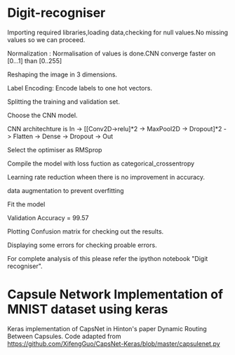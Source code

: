 # Digit-recogniser

Importing required libraries,loading data,checking for null values.No missing values so we can proceed.

Normalization : Normalisation of values is done.CNN converge faster on [0...1] than [0..255]

Reshaping the image in 3 dimensions.

Label Encoding: Encode labels to one hot vectors.

Splitting the training and validation set.

Choose the CNN model.

CNN architechture is In -> [[Conv2D->relu]*2 -> MaxPool2D -> Dropout]*2 -> Flatten -> Dense -> Dropout -> Out

Select the optimiser as RMSprop

Compile the model with loss fuction as categorical_crossentropy

Learning rate reduction wheen there is no improvement in accuracy.

data augmentation to prevent overfitting

Fit the model

Validation Accuracy = 99.57

Plotting Confusion matrix for checking out the results.

Displaying some errors for checking proable errors.

For complete analysis of this please refer the ipython notebook "Digit recogniser".


# Capsule Network Implementation of MNIST dataset using keras

Keras implementation of CapsNet in Hinton's paper Dynamic Routing Between Capsules. Code adapted from https://github.com/XifengGuo/CapsNet-Keras/blob/master/capsulenet.py






